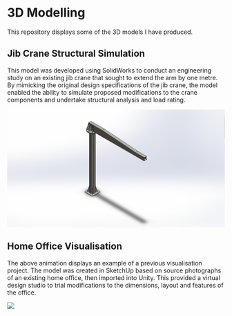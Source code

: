 # 3D Modelling

This repository displays some of the 3D models I have produced.

## Jib Crane Structural Simulation

This model was developed using SolidWorks to conduct an engineering study on an existing jib crane that sought to extend the arm by one metre. 
By mimicking the original design specifications of the jib crane, the model enabled the ability to simulate proposed modifications to the crane components and undertake structural analysis and load rating.

![alt text](Jib_Crane_SW.png)

## Home Office Visualisation

The above animation displays an example of a previous visualisation project. The model was created in SketchUp based on source photographs of an existing home office, then imported into Unity. 
This provided a virtual design studio to trial modifications to the dimensions, layout and features of the office.

![](2020_11_12_Office_low.gif)
